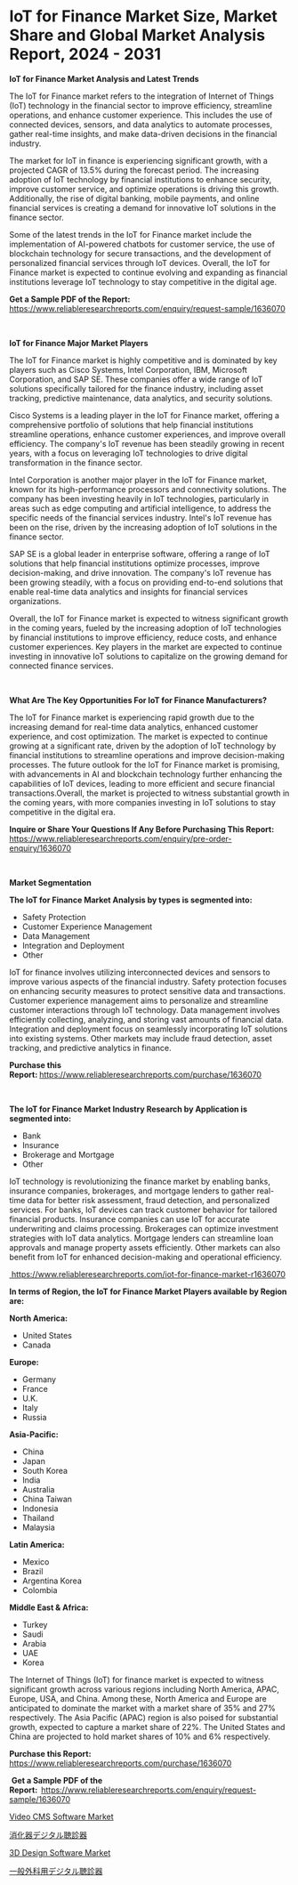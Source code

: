<p><h1>IoT for Finance Market Size, Market Share and Global Market Analysis Report, 2024 - 2031</h1></p><p><strong>IoT for Finance Market Analysis and Latest Trends</strong></p>
<p><p>The IoT for Finance market refers to the integration of Internet of Things (IoT) technology in the financial sector to improve efficiency, streamline operations, and enhance customer experience. This includes the use of connected devices, sensors, and data analytics to automate processes, gather real-time insights, and make data-driven decisions in the financial industry.</p><p>The market for IoT in finance is experiencing significant growth, with a projected CAGR of 13.5% during the forecast period. The increasing adoption of IoT technology by financial institutions to enhance security, improve customer service, and optimize operations is driving this growth. Additionally, the rise of digital banking, mobile payments, and online financial services is creating a demand for innovative IoT solutions in the finance sector.</p><p>Some of the latest trends in the IoT for Finance market include the implementation of AI-powered chatbots for customer service, the use of blockchain technology for secure transactions, and the development of personalized financial services through IoT devices. Overall, the IoT for Finance market is expected to continue evolving and expanding as financial institutions leverage IoT technology to stay competitive in the digital age.</p></p>
<p><strong>Get a Sample PDF of the Report:&nbsp;</strong> <a href="https://www.reliableresearchreports.com/enquiry/request-sample/1636070">https://www.reliableresearchreports.com/enquiry/request-sample/1636070</a></p>
<p>&nbsp;</p>
<p><strong>IoT for Finance Major Market Players</strong></p>
<p><p>The IoT for Finance market is highly competitive and is dominated by key players such as Cisco Systems, Intel Corporation, IBM, Microsoft Corporation, and SAP SE. These companies offer a wide range of IoT solutions specifically tailored for the finance industry, including asset tracking, predictive maintenance, data analytics, and security solutions.</p><p>Cisco Systems is a leading player in the IoT for Finance market, offering a comprehensive portfolio of solutions that help financial institutions streamline operations, enhance customer experiences, and improve overall efficiency. The company's IoT revenue has been steadily growing in recent years, with a focus on leveraging IoT technologies to drive digital transformation in the finance sector.</p><p>Intel Corporation is another major player in the IoT for Finance market, known for its high-performance processors and connectivity solutions. The company has been investing heavily in IoT technologies, particularly in areas such as edge computing and artificial intelligence, to address the specific needs of the financial services industry. Intel's IoT revenue has been on the rise, driven by the increasing adoption of IoT solutions in the finance sector.</p><p>SAP SE is a global leader in enterprise software, offering a range of IoT solutions that help financial institutions optimize processes, improve decision-making, and drive innovation. The company's IoT revenue has been growing steadily, with a focus on providing end-to-end solutions that enable real-time data analytics and insights for financial services organizations.</p><p>Overall, the IoT for Finance market is expected to witness significant growth in the coming years, fueled by the increasing adoption of IoT technologies by financial institutions to improve efficiency, reduce costs, and enhance customer experiences. Key players in the market are expected to continue investing in innovative IoT solutions to capitalize on the growing demand for connected finance services.</p></p>
<p>&nbsp;</p>
<p><strong>What Are The Key Opportunities For IoT for Finance Manufacturers?</strong></p>
<p><p>The IoT for Finance market is experiencing rapid growth due to the increasing demand for real-time data analytics, enhanced customer experience, and cost optimization. The market is expected to continue growing at a significant rate, driven by the adoption of IoT technology by financial institutions to streamline operations and improve decision-making processes. The future outlook for the IoT for Finance market is promising, with advancements in AI and blockchain technology further enhancing the capabilities of IoT devices, leading to more efficient and secure financial transactions.Overall, the market is projected to witness substantial growth in the coming years, with more companies investing in IoT solutions to stay competitive in the digital era.</p></p>
<p><strong>Inquire or Share Your Questions If Any Before Purchasing This Report:</strong> <a href="https://www.reliableresearchreports.com/enquiry/pre-order-enquiry/1636070">https://www.reliableresearchreports.com/enquiry/pre-order-enquiry/1636070</a></p>
<p>&nbsp;</p>
<p><strong>Market Segmentation</strong></p>
<p><strong>The IoT for Finance Market Analysis by types is segmented into:</strong></p>
<p><ul><li>Safety Protection</li><li>Customer Experience Management</li><li>Data Management</li><li>Integration and Deployment</li><li>Other</li></ul></p>
<p><p>IoT for finance involves utilizing interconnected devices and sensors to improve various aspects of the financial industry. Safety protection focuses on enhancing security measures to protect sensitive data and transactions. Customer experience management aims to personalize and streamline customer interactions through IoT technology. Data management involves efficiently collecting, analyzing, and storing vast amounts of financial data. Integration and deployment focus on seamlessly incorporating IoT solutions into existing systems. Other markets may include fraud detection, asset tracking, and predictive analytics in finance.</p></p>
<p><strong>Purchase this Report:&nbsp;</strong><a href="https://www.reliableresearchreports.com/purchase/1636070">https://www.reliableresearchreports.com/purchase/1636070</a></p>
<p>&nbsp;</p>
<p><strong>The IoT for Finance Market Industry Research by Application is segmented into:</strong></p>
<p><ul><li>Bank</li><li>Insurance</li><li>Brokerage and Mortgage</li><li>Other</li></ul></p>
<p><p>IoT technology is revolutionizing the finance market by enabling banks, insurance companies, brokerages, and mortgage lenders to gather real-time data for better risk assessment, fraud detection, and personalized services. For banks, IoT devices can track customer behavior for tailored financial products. Insurance companies can use IoT for accurate underwriting and claims processing. Brokerages can optimize investment strategies with IoT data analytics. Mortgage lenders can streamline loan approvals and manage property assets efficiently. Other markets can also benefit from IoT for enhanced decision-making and operational efficiency.</p></p>
<p><a href="https://www.reliableresearchreports.com/iot-for-finance-market-r1636070">&nbsp;https://www.reliableresearchreports.com/iot-for-finance-market-r1636070</a></p>
<p><strong>In terms of Region, the IoT for Finance Market Players available by Region are:</strong></p>
<p>
    <p> <strong> North America: </strong>
        <ul>
            <li>United States</li>
            <li>Canada</li>
        </ul>
        </p> 
    <p> <strong> Europe: </strong>
        <ul>
            <li>Germany</li>
            <li>France</li>
            <li>U.K.</li>
            <li>Italy</li>
            <li>Russia</li>
        </ul>
        </p> 
    <p> <strong> Asia-Pacific: </strong>
        <ul>
            <li>China</li>
            <li>Japan</li>
            <li>South Korea</li>
            <li>India</li>
            <li>Australia</li>
            <li>China Taiwan</li>
            <li>Indonesia</li>
            <li>Thailand</li>
            <li>Malaysia</li>
        </ul>
        </p> 
    <p> <strong> Latin America: </strong>
        <ul>
            <li>Mexico</li>
            <li>Brazil</li>
            <li>Argentina Korea</li>
            <li>Colombia</li>
        </ul>
        </p> 
    <p> <strong> Middle East & Africa: </strong>
        <ul>
            <li>Turkey</li>
            <li>Saudi</li>
            <li>Arabia</li>
            <li>UAE</li>
            <li>Korea</li>
        </ul>
    </p>
    </p>
<p><p>The Internet of Things (IoT) for finance market is expected to witness significant growth across various regions including North America, APAC, Europe, USA, and China. Among these, North America and Europe are anticipated to dominate the market with a market share of 35% and 27% respectively. The Asia Pacific (APAC) region is also poised for substantial growth, expected to capture a market share of 22%. The United States and China are projected to hold market shares of 10% and 6% respectively.</p></p>
<p><strong>Purchase this Report: </strong><a href="https://www.reliableresearchreports.com/purchase/1636070">https://www.reliableresearchreports.com/purchase/1636070</a></p>
<p>&nbsp;<strong>Get a Sample PDF of the Report:&nbsp;&nbsp;</strong><a href="https://www.reliableresearchreports.com/enquiry/request-sample/1636070">https://www.reliableresearchreports.com/enquiry/request-sample/1636070</a></p>
<p><strong></strong></p>
<p><p><a href="https://github.com/juancolorado15/Market-Research-Report-List-3/blob/main/video-cms-software-market.md">Video CMS Software Market</a></p><p><a href="https://github.com/BrionnaBoyle/Market-Research-Report-List-1/blob/main/5516544179661.md">消化器デジタル聴診器</a></p><p><a href="https://github.com/dx0328/Market-Research-Report-List-3/blob/main/3d-design-software-market.md">3D Design Software Market</a></p><p><a href="https://github.com/RudyBoyer2017/Market-Research-Report-List-2/blob/main/7770222179660.md">一般外科用デジタル聴診器</a></p></p>